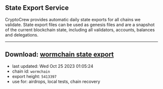 ## State Export Service
CryptoCrew provides automatic daily state exports for all chains we validate. State export files can be used as genesis files and are a snapshot of the current blockchain state, including all validators, accounts, balances and delegations.

---
**Download: [wormchain state export](https://dl.ccvalidators.com/SERVICE/wormchain/wormchain_export_5413397.json)**
---

- last updated: Wed Oct 25 2023 01:05:24
- chain id: `wormchain`
- export height: `5413397`
- use for: airdrops, local tests, chain recovery
